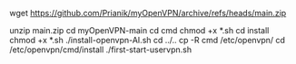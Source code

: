 
wget https://github.com/Prianik/myOpenVPN/archive/refs/heads/main.zip

unzip main.zip
cd myOpenVPN-main
cd cmd 
chmod +x *.sh
cd install
chmod +x *.sh
./install-openvpn-AI.sh
cd ../..
cp -R  cmd /etc/openvpn/
cd /etc/openvpn/cmd/install
./first-start-uservpn.sh

